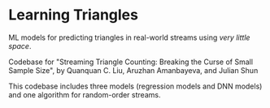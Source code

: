 # Learning Triangles
ML models for predicting triangles in real-world streams using *very little space*.

Codebase for "Streaming Triangle Counting: Breaking the Curse of Small Sample Size", by Quanquan C. Liu, Aruzhan Amanbayeva, and Julian Shun

This codebase includes three models (regression models and DNN models) and one algorithm for random-order streams.
